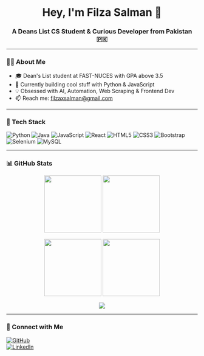 <h1 align="center">Hey, I'm Filza Salman 👋</h1>
<h3 align="center">A Deans List CS Student & Curious Developer from Pakistan 🇵🇰</h3>

---

### 👩‍💻 About Me

- 🎓 Dean's List student at FAST-NUCES with GPA above 3.5  
- 🚀 Currently building cool stuff with Python & JavaScript  
- 💡 Obsessed with AI, Automation, Web Scraping & Frontend Dev  
- 📫 Reach me: filzaxsalman@gmail.com  

---

### 🚀 Tech Stack

![Python](https://img.shields.io/badge/Python-3776AB?style=for-the-badge&logo=python&logoColor=white)
![Java](https://img.shields.io/badge/Java-ED8B00?style=for-the-badge&logo=openjdk&logoColor=white)
![JavaScript](https://img.shields.io/badge/JavaScript-F7DF1E?style=for-the-badge&logo=javascript&logoColor=black)
![React](https://img.shields.io/badge/React-20232A?style=for-the-badge&logo=react&logoColor=61DAFB)
![HTML5](https://img.shields.io/badge/HTML5-E34F26?style=for-the-badge&logo=html5&logoColor=white)
![CSS3](https://img.shields.io/badge/CSS3-1572B6?style=for-the-badge&logo=css3&logoColor=white)
![Bootstrap](https://img.shields.io/badge/Bootstrap-563D7C?style=for-the-badge&logo=bootstrap&logoColor=white)
![Selenium](https://img.shields.io/badge/Selenium-43B02A?style=for-the-badge&logo=selenium&logoColor=white)
![MySQL](https://img.shields.io/badge/MySQL-00000F?style=for-the-badge&logo=mysql&logoColor=white)

---

### 📊 GitHub Stats

<p align="center">
  <img src="https://github-readme-stats.vercel.app/api?username=FilzaSalman&show_icons=true&theme=radical" height="150" />
  <img src="https://github-readme-stats.vercel.app/api/top-langs/?username=FilzaSalman&layout=compact&theme=radical" height="150" />
</p>

<p align="center">
  <img src="https://streak-stats.demolab.com/?user=FilzaSalman&theme=radical" height="150" />
  <img src="https://github-readme-activity-graph.cyclic.app/graph?username=FilzaSalman&theme=radical" height="150" />
</p>

<p align="center">
  <img src="https://github-profile-trophy.vercel.app/?username=FilzaSalman&theme=radical&no-frame=true&row=1" />
</p>

---

### 🔗 Connect with Me

[![GitHub](https://img.shields.io/badge/GitHub-000?style=for-the-badge&logo=github&logoColor=white)](https://github.com/FilzaSalman)  
[![LinkedIn](https://img.shields.io/badge/LinkedIn-0077B5?style=for-the-badge&logo=linkedin&logoColor=white)](https://linkedin.com/in/filzaxsalman)  
